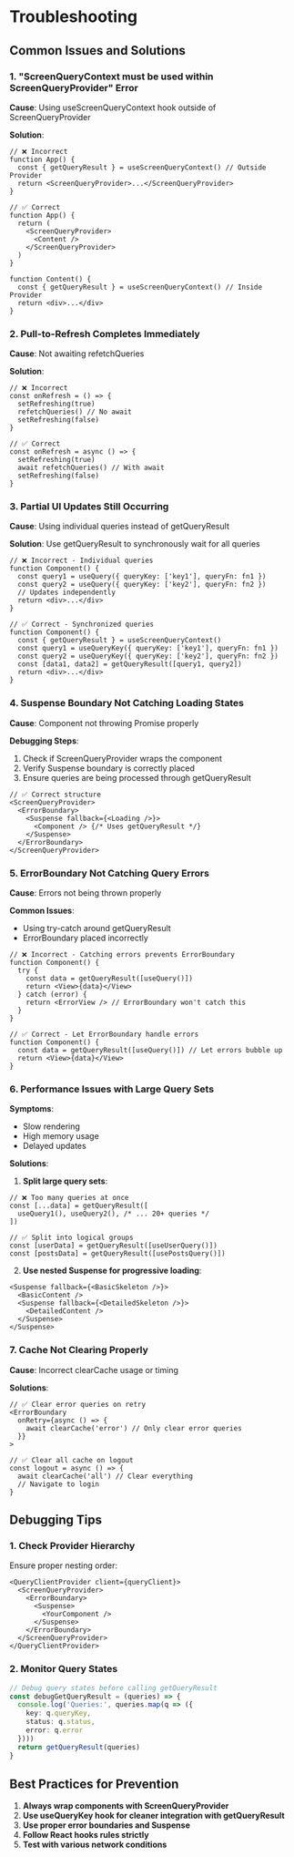 # Troubleshooting

## Common Issues and Solutions

### 1. "ScreenQueryContext must be used within ScreenQueryProvider" Error

**Cause**: Using useScreenQueryContext hook outside of ScreenQueryProvider

**Solution**:
```tsx
// ❌ Incorrect
function App() {
  const { getQueryResult } = useScreenQueryContext() // Outside Provider
  return <ScreenQueryProvider>...</ScreenQueryProvider>
}

// ✅ Correct
function App() {
  return (
    <ScreenQueryProvider>
      <Content />
    </ScreenQueryProvider>
  )
}

function Content() {
  const { getQueryResult } = useScreenQueryContext() // Inside Provider
  return <div>...</div>
}
```

### 2. Pull-to-Refresh Completes Immediately

**Cause**: Not awaiting refetchQueries

**Solution**:
```tsx
// ❌ Incorrect
const onRefresh = () => {
  setRefreshing(true)
  refetchQueries() // No await
  setRefreshing(false)
}

// ✅ Correct
const onRefresh = async () => {
  setRefreshing(true)
  await refetchQueries() // With await
  setRefreshing(false)
}
```

### 3. Partial UI Updates Still Occurring

**Cause**: Using individual queries instead of getQueryResult

**Solution**: Use getQueryResult to synchronously wait for all queries

```tsx
// ❌ Incorrect - Individual queries
function Component() {
  const query1 = useQuery({ queryKey: ['key1'], queryFn: fn1 })
  const query2 = useQuery({ queryKey: ['key2'], queryFn: fn2 })
  // Updates independently
  return <div>...</div>
}

// ✅ Correct - Synchronized queries
function Component() {
  const { getQueryResult } = useScreenQueryContext()
  const query1 = useQueryKey({ queryKey: ['key1'], queryFn: fn1 })
  const query2 = useQueryKey({ queryKey: ['key2'], queryFn: fn2 })
  const [data1, data2] = getQueryResult([query1, query2])
  return <div>...</div>
}
```


### 4. Suspense Boundary Not Catching Loading States

**Cause**: Component not throwing Promise properly

**Debugging Steps**:

1. Check if ScreenQueryProvider wraps the component
2. Verify Suspense boundary is correctly placed
3. Ensure queries are being processed through getQueryResult

```tsx
// ✅ Correct structure
<ScreenQueryProvider>
  <ErrorBoundary>
    <Suspense fallback={<Loading />}>
      <Component /> {/* Uses getQueryResult */}
    </Suspense>
  </ErrorBoundary>
</ScreenQueryProvider>
```

### 5. ErrorBoundary Not Catching Query Errors

**Cause**: Errors not being thrown properly

**Common Issues**:
- Using try-catch around getQueryResult
- ErrorBoundary placed incorrectly

```tsx
// ❌ Incorrect - Catching errors prevents ErrorBoundary
function Component() {
  try {
    const data = getQueryResult([useQuery()])
    return <View>{data}</View>
  } catch (error) {
    return <ErrorView /> // ErrorBoundary won't catch this
  }
}

// ✅ Correct - Let ErrorBoundary handle errors
function Component() {
  const data = getQueryResult([useQuery()]) // Let errors bubble up
  return <View>{data}</View>
}
```

### 6. Performance Issues with Large Query Sets

**Symptoms**:
- Slow rendering
- High memory usage
- Delayed updates

**Solutions**:

1. **Split large query sets**:
```tsx
// ❌ Too many queries at once
const [...data] = getQueryResult([
  useQuery1(), useQuery2(), /* ... 20+ queries */
])

// ✅ Split into logical groups
const [userData] = getQueryResult([useUserQuery()])
const [postsData] = getQueryResult([usePostsQuery()])
```

2. **Use nested Suspense for progressive loading**:
```tsx
<Suspense fallback={<BasicSkeleton />}>
  <BasicContent />
  <Suspense fallback={<DetailedSkeleton />}>
    <DetailedContent />
  </Suspense>
</Suspense>
```

### 7. Cache Not Clearing Properly

**Cause**: Incorrect clearCache usage or timing

**Solutions**:

```tsx
// ✅ Clear error queries on retry
<ErrorBoundary
  onRetry={async () => {
    await clearCache('error') // Only clear error queries
  }}
>

// ✅ Clear all cache on logout
const logout = async () => {
  await clearCache('all') // Clear everything
  // Navigate to login
}
```


## Debugging Tips

### 1. Check Provider Hierarchy

Ensure proper nesting order:
```tsx
<QueryClientProvider client={queryClient}>
  <ScreenQueryProvider>
    <ErrorBoundary>
      <Suspense>
        <YourComponent />
      </Suspense>
    </ErrorBoundary>
  </ScreenQueryProvider>
</QueryClientProvider>
```

### 2. Monitor Query States

```typescript
// Debug query states before calling getQueryResult
const debugGetQueryResult = (queries) => {
  console.log('Queries:', queries.map(q => ({
    key: q.queryKey,
    status: q.status,
    error: q.error
  })))
  return getQueryResult(queries)
}
```

## Best Practices for Prevention

1. **Always wrap components with ScreenQueryProvider**
2. **Use useQueryKey hook for cleaner integration with getQueryResult**
3. **Use proper error boundaries and Suspense**
4. **Follow React hooks rules strictly**
5. **Test with various network conditions**
